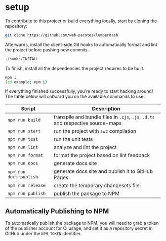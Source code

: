 # setup

To contribute to this project or build everything locally, start by cloning the repository:

```bash
git clone https://github.com/web-pacotes/lumberdash
```

Afterwards, install the client-side Git hooks to automatically format and lint the project before pushing new commits.

```bash
./hooks/INSTALL
```

To finish, install all the dependencies the project requires to be built.

```bash
npm i
(cd example; npm i)
```

If everything finished successfully, you're ready to start hacking around! The table below will onboard you on the available commands to use.

| Script                 | Description                                                                     |
| ---------------------- | ------------------------------------------------------------------------------- |
| `npm run build`        | transpile and bundle files in `.cjs`, `.js`, `.d.ts` and respective source-maps |
| `npm run start`        | run the project with `swc` compilation                                          |
| `npm run test`         | run the unit tests                                                              |
| `npm run lint`         | analyze and lint the project                                                    |
| `npm run format`       | format the project based on lint feedback                                       |
| `npm run docs`         | generate docs site                                                              |
| `npm run docs:publish` | generate docs site and publish it to GitHub Pages                               |
| `npm run release`      | create the temporary changesets file                                            |
| `npm run publish`      | publish the package to NPM                                                      |

## Automatically Publishing to NPM

To automatically publish the package to NPM, you will need to grab a token of the publisher account for CI usage, and set it as a repository secret in GitHub under the `NPM_TOKEN` identifier.
